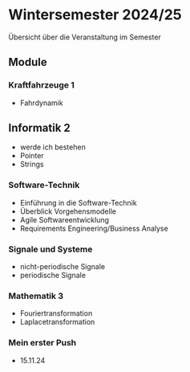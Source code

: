 # Wintersemester 2024/25

Übersicht über die Veranstaltung im Semester

## Module

### Kraftfahrzeuge 1

- Fahrdynamik

## Informatik 2

- werde ich bestehen
- Pointer
- Strings

### Software-Technik

- Einführung in die Software-Technik
- Überblick Vorgehensmodelle
- Agile Softwareentwicklung
- Requirements Engineering/Business Analyse
  
### Signale und Systeme

- nicht-periodische Signale
- periodische Signale

### Mathematik 3

- Fouriertransformation
- Laplacetransformation
  
### Mein erster Push

- 15.11.24
